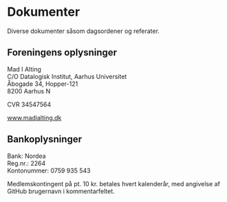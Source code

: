 # Dokumenter

Diverse dokumenter såsom dagsordener og referater.

## Foreningens oplysninger
Mad I Alting   
C/O Datalogisk Institut, Aarhus Universitet  
Åbogade 34, Hopper-121  
8200 Aarhus N

CVR 34547564

www.madialting.dk

## Bankoplysninger
Bank: Nordea  
Reg.nr.: 2264  
Kontonummer: 0759 935 543

Medlemskontingent på pt. 10 kr. betales hvert kalenderår, med angivelse af GitHub brugernavn i kommentarfeltet.
